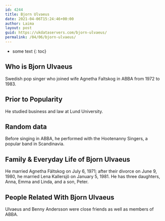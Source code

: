 ```yaml
---
id: 4244
title: Bjorn Ulvaeus
date: 2021-04-06T15:24:46+00:00
author: Laima
layout: post
guid: https://ukdataservers.com/bjorn-ulvaeus/
permalink: /04/06/bjorn-ulvaeus/
---
```


* some text
{: toc}


## Who is Bjorn Ulvaeus
                  
                  
                  
Swedish pop singer who joined wife Agnetha Faltskog in ABBA from 1972 to 1983.
                  
              
            
              
            
                
                
                
## Prior to Popularity
                  
                  
                  
He studied business and law at Lund University.
                  
              
            
              
            
                
                
                
## Random data
                  
                  
                  
Before singing in ABBA, he performed with the Hootenanny Singers, a popular band in Scandinavia.
                  
              
            
              
            
                
                
                
## Family & Everyday Life of Bjorn Ulvaeus
                  
                  
                  
He married Agnetha Fältskog on July 6, 1971; after their divorce on June 9, 1980, he married Lena Kallersjö on January 5, 1981. He has three daughters, Anna, Emma and Linda, and a son, Peter.
                  
              
            
              
            
                
                
                
## People Related With Bjorn Ulvaeus
                  
                  
                  
Ulvaeus and Benny Andersson were close friends as well as members of ABBA.
                  
              
            
              
            
                
              
            
              
              
            
            
              
            
          
          
          